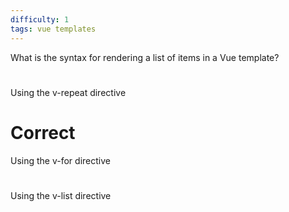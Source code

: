 ```yaml
---
difficulty: 1
tags: vue templates
---
```


What is the syntax for rendering a list of items in a Vue template?

#

Using the v-repeat directive

# Correct

Using the v-for directive

#

Using the v-list directive
